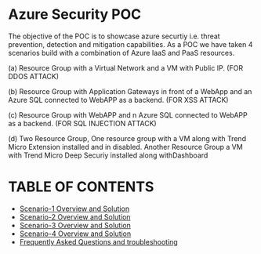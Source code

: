 # Azure Security POC
The objective of the POC is to showcase azure securtiy i.e. threat prevention, detection and mitigation capabilities. 
As a POC we have taken 4 scenarios build with a combination of Azure IaaS and PaaS resources. 

(a) Resource Group with a Virtual Network and a VM with Public IP. (FOR DDOS ATTACK)

(b) Resource Group with Application Gateways in front of a WebApp and an Azure SQL connected to WebAPP as a backend. (FOR XSS ATTACK)

(c) Resource Group with WebAPP and n Azure SQL connected to WebAPP as a backend. (FOR SQL INJECTION ATTACK)

(d) Two Resource Group, One resource group with a VM along with Trend Micro Extension installed and in disabled. Another Resource Group a VM with Trend Micro Deep Securiy installed along withDashboard

# TABLE OF CONTENTS 
<!-- TOC -->
- <a href="Overview.md"> Scenario-1 Overview and Solution </a> 
- <a href="Scenario-2overview.md"> Scenario-2 Overview and Solution </a> 
- <a href="Scenario-3overview.md.md"> Scenario-3 Overview and Solution</a> 
- <a href="Scenario-4overview.md.md"> Scenario-4 Overview and Solution</a> 
- <a href="FAQ.md"> Frequently Asked Questions and troubleshooting</a> 


<!-- /TOC -->
